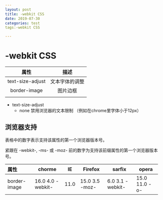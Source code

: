 ```yaml
---
layout: post
title: -webkit CSS
date: 2019-07-30
categories: test
tags:-webkit CSS

---
```


# -webkit CSS

|       属性       |      描述      |
| :--------------: | :------------: |
| text-size-adjust | 文本字体的调整 |
|   border-image   |    图片边框    |
|                  |                |

- text-size-adjust
  - none 禁用浏览器的文本限制 （例如在chrome里字体小于12px）

## 浏览器支持

表格中的数字表示支持该属性的第一个浏览器版本号。

紧跟在 -webkit-, -ms- 或 -moz- 前的数字为支持该前缀属性的第一个浏览器版本号。

| 属性         | chorme            | IE   | Firefox        | sarfix           | opera         |
| :----------- | ----------------- | ---- | -------------- | ---------------- | ------------- |
| border-image | 16.0 4.0 -webkit- | 11.0 | 15.0 3.5 -moz- | 6.0 3.1 -webkit- | 15.0 11.0 -o- |